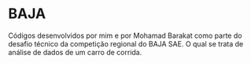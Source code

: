 # BAJA

Códigos desenvolvidos por mim e por Mohamad Barakat como parte do desafio técnico da competição regional do BAJA SAE. O qual se trata de análise de dados de um carro de corrida.
